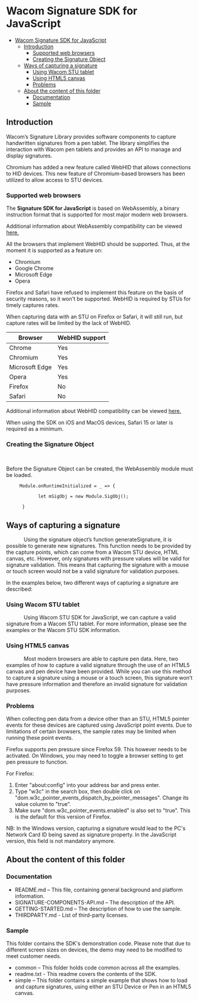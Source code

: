 # Wacom Signature SDK for JavaScript

- [Wacom Signature SDK for JavaScript](#wacom-signature-sdk-for-javascript)
  - [Introduction](#introduction)
    - [Supported web browsers](#supported-web-browsers)
    - [Creating the Signature Object](#creating-the-signature-object)
  - [Ways of capturing a signature](#ways-of-capturing-a-signature)
    - [Using Wacom STU tablet](#using-wacom-stu-tablet)
    - [Using HTML5 canvas](#using-html5-canvas)
    - [Problems](#problems)
  - [About the content of this folder](#about-the-content-of-this-folder)
    - [Documentation](#documentation)
    - [Sample](#sample)

## Introduction

Wacom’s Signature Library provides software components to capture handwritten signatures from a pen tablet. The library simplifies the interaction with Wacom pen tablets and provides an API to manage and display signatures. 

Chromium has added a new feature called WebHID that allows connections to HID devices. This new feature of Chromium-based browsers has been utilized to allow access to STU devices. 

### Supported web browsers

The **Signature SDK for JavaScript** is based on WebAssembly, a binary instruction format that is supported for most major modern web browsers.

Additional information about WebAssembly compatibility can be viewed [here.](https://caniuse.com/wasm)

All the browsers that implement WebHID should be supported. Thus, at the moment it is supported as a feature on:

- Chromium
- Google Chrome
- Microsoft Edge
- Opera

Firefox and Safari have refused to implement this feature on the basis of security reasons, so it won't be supported.
WebHID is required by STUs for timely captures rates. 

When capturing data with an STU on Firefox or Safari, it will still run, but capture rates will be limited by the lack of WebHID.

| Browser        | WebHID support |
| -------------- | -------------- |
| Chrome         | Yes            |
| Chromium       | Yes            |
| Microsoft Edge | Yes            |
| Opera          | Yes            |
| Firefox        | No             |
| Safari         | No             |

Additional information about WebHID compatibility can be viewed [here.](https://caniuse.com/WebHID)

When using the SDK on iOS and MacOS devices, Safari 15 or later is required as a minimum. 

### Creating the Signature Object

 

Before the Signature Object can be created, the WebAssembly module must be loaded.

```
     Module.onRuntimeInitialized = _ => {           

            let mSigObj = new Module.SigObj();

      }
```

## Ways of capturing a signature

            Using the signature object’s function generateSignature, it is possible to generate new signatures. This function needs to be provided by the capture points, which can come from a Wacom STU device, HTML canvas, etc. However, only signatures with pressure values will be valid for signature validation. This means that capturing the signature with a mouse or touch screen would not be a valid signature for validation purposes.

In the examples below, two different ways of capturing a signature are described:

### Using Wacom STU tablet

            Using Wacom STU SDK for JavaScript, we can capture a valid signature from a Wacom STU tablet. For more information, please see the examples or the Wacom STU SDK information.

### Using HTML5 canvas

            Most modern browsers are able to capture pen data. Here, two examples of how to capture a valid signature through the use of an HTML5 canvas and pen device have been provided. While you can use this method to capture a signature using a mouse or a touch screen, this signature won’t have pressure information and therefore an invalid signature for validation purposes. 

### Problems

When collecting pen data from a device other than an STU, HTML5 pointer events for these devices are captured using JavaScript point events. Due to limitations of certain browsers, the sample rates may be limited when running these point events. 

Firefox supports pen pressure since Firefox 59. This however needs to be activated. On Windows, you may need to toggle a browser setting to get pen pressure to function.

For Firefox:

1. Enter "about:config" into your address bar and press enter.
2. Type "w3c" in the search box, then double click on "dom.w3c_pointer_events_dispatch_by_pointer_messages". Change its value column to "true".
3. Make sure "dom.w3c_pointer_events.enabled" is also set to "true". This is the default for this version of Firefox.

NB: In the Windows version, capturing a signature would lead to the PC's Network Card ID being saved as signature property. In the JavaScript version, this field is not mandatory anymore. 

## About the content of this folder

### Documentation


- README.md – This file, containing general background and platform information.
- SIGNATURE-COMPONENTS-API.md – The description of the API.
- GETTING-STARTED.md – The description of how to use the sample. 
- THIRDPARTY.md - List of third-party licenses.

### Sample

This folder contains the SDK's demonstration code. Please note that due to different screen sizes on devices, the demo may need to be modified to meet customer needs. 

- common – This folder holds code common across all the examples.
- readme.txt - This readme covers the contents of the SDK.
- simple – This folder contains a simple example that shows how to load and capture signatures, using either an STU Device or Pen in an HTML5 canvas.